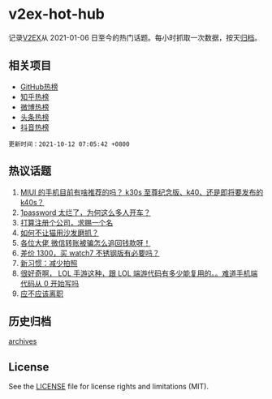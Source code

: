 # v2ex-hot-hub

 记录[V2EX](https://www.v2ex.com/)从 2021-01-06 日至今的热门话题。每小时抓取一次数据，按天[归档](archives)。
 
 ## 相关项目

- [GitHub热榜](https://github.com/lonnyzhang423/github-hot-hub)
- [知乎热榜](https://github.com/lonnyzhang423/zhihu-hot-hub)
- [微博热榜](https://github.com/lonnyzhang423/weibo-hot-hub)
- [头条热榜](https://github.com/lonnyzhang423/toutiao-hot-hub)
- [抖音热榜](https://github.com/lonnyzhang423/douyin-hot-hub)


 `更新时间：2021-10-12 07:05:42 +0800`

## 热议话题

1. [MIUI 的手机目前有啥推荐的吗？ k30s 至尊纪念版、k40、还是即将要发布的 k40s？](https://www.v2ex.com/t/806981)
1. [1password 太烂了，为何这么多人开车？](https://www.v2ex.com/t/806965)
1. [打算注册个公司，求赐一个名](https://www.v2ex.com/t/806941)
1. [如何不让猫用沙发磨抓？](https://www.v2ex.com/t/806972)
1. [各位大佬 微信转账被骗怎么追回钱款呀！](https://www.v2ex.com/t/806931)
1. [差价 1300，买 watch7 不锈钢版有必要吗？](https://www.v2ex.com/t/806940)
1. [新习惯：减少拍照](https://www.v2ex.com/t/806970)
1. [很好奇啊， LOL 手游这种，跟 LOL 端游代码有多少能复用的。。难道手机端代码从 0 开始写吗](https://www.v2ex.com/t/807036)
1. [应不应该离职](https://www.v2ex.com/t/807016)

## 历史归档

[archives](archives)

## License

See the [LICENSE](LICENSE) file for license rights and limitations (MIT).
